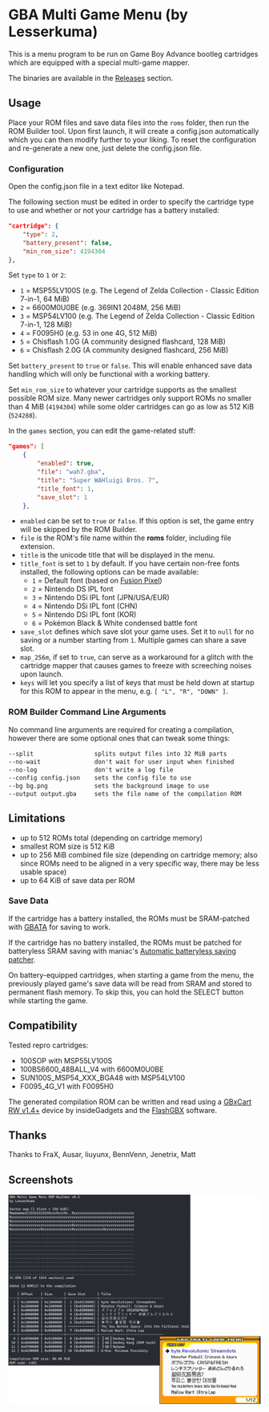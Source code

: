 # GBA Multi Game Menu (by Lesserkuma)

This is a menu program to be run on Game Boy Advance bootleg cartridges which are equipped with a special multi-game mapper.

The binaries are available in the [Releases](https://github.com/lesserkuma/GBA_MultiMenu/releases) section.

## Usage

Place your ROM files and save data files into the `roms` folder, then run the ROM Builder tool. Upon first launch, it will create a config.json automatically which you can then modify further to your liking. To reset the configuration and re-generate a new one, just delete the config.json file.

### Configuration
Open the config.json file in a text editor like Notepad.

The following section must be edited in order to specify the cartridge type to use and whether or not your cartridge has a battery installed:
```json
"cartridge": {
	"type": 2,
	"battery_present": false,
	"min_rom_size": 4194304
},
```
Set `type` to `1` or `2`:
- `1` = MSP55LV100S (e.g. The Legend of Zelda Collection - Classic Edition 7-in-1, 64 MiB)
- `2` = 6600M0U0BE (e.g. 369IN1 2048M, 256 MiB)
- `3` = MSP54LV100 (e.g. The Legend of Zelda Collection - Classic Edition 7-in-1, 128 MiB)
- `4` = F0095H0 (e.g. 53 in one 4G, 512 MiB)
- `5` = Chisflash 1.0G (A community designed flashcard, 128 MiB)
- `6` = Chisflash 2.0G (A community designed flashcard, 256 MiB)

Set `battery_present` to `true` or `false`. This will enable enhanced save data handling which will only be functional with a working battery.

Set `min_rom_size` to whatever your cartridge supports as the smallest possible ROM size. Many newer cartridges only support ROMs no smaller than 4 MiB (`4194304`) while some older cartridges can go as low as 512 KiB (`524288`).

In the `games` section, you can edit the game-related stuff:
```json
"games": [
	{
		"enabled": true,
		"file": "wah7.gba",
		"title": "Super WAHluigi Bros. 7",
		"title_font": 1,
		"save_slot": 1
	},
```
- `enabled` can be set to `true` or `false`. If this option is set, the game entry will be skipped by the ROM Builder.
- `file` is the ROM's file name within the **roms** folder, including file extension.
- `title` is the unicode title that will be displayed in the menu.
- `title_font` is set to `1` by default. If you have certain non-free fonts installed, the following options can be made available:
  - `1` = Default font (based on [Fusion Pixel](https://github.com/TakWolf/fusion-pixel-font))
  - `2` = Nintendo DS IPL font
  - `3` = Nintendo DSi IPL font (JPN/USA/EUR)
  - `4` = Nintendo DSi IPL font (CHN)
  - `5` = Nintendo DSi IPL font (KOR)
  - `6` = Pokémon Black & White condensed battle font
- `save_slot` defines which save slot your game uses. Set it to `null` for no saving or a number starting from `1`. Multiple games can share a save slot.
- `map_256m`, if set to `true`, can serve as a workaround for a glitch with the cartridge mapper that causes games to freeze with screeching noises upon launch.
- `keys` will let you specify a list of keys that must be held down at startup for this ROM to appear in the menu, e.g. `[ "L", "R", "DOWN" ]`.

### ROM Builder Command Line Arguments

No command line arguments are required for creating a compilation, however there are some optional ones that can tweak some things:

```
--split                 splits output files into 32 MiB parts
--no-wait               don't wait for user input when finished
--no-log                don't write a log file
--config config.json    sets the config file to use
--bg bg.png             sets the background image to use
--output output.gba     sets the file name of the compilation ROM
```

## Limitations
- up to 512 ROMs total (depending on cartridge memory)
- smallest ROM size is 512 KiB
- up to 256 MiB combined file size (depending on cartridge memory; also since ROMs need to be aligned in a very specific way, there may be less usable space)
- up to 64 KiB of save data per ROM

### Save Data
If the cartridge has a battery installed, the ROMs must be SRAM-patched with [GBATA](https://www.romhacking.net/utilities/601/) for saving to work.

If the cartridge has no battery installed, the ROMs must be patched for batteryless SRAM saving with maniac's [Automatic batteryless saving patcher](https://github.com/metroid-maniac/gba-auto-batteryless-patcher/).

On battery-equipped cartridges, when starting a game from the menu, the previously played game's save data will be read from SRAM and stored to permanent flash memory. To skip this, you can hold the SELECT button while starting the game.

## Compatibility
Tested repro cartridges:
- 100SOP with MSP55LV100S
- 100BS6600_48BALL_V4 with 6600M0U0BE
- SUN100S_MSP54_XXX_BGA48 with MSP54LV100
- F0095_4G_V1 with F0095H0

The generated compilation ROM can be written and read using a [GBxCart RW v1.4+](https://www.gbxcart.com/) device by insideGadgets and the [FlashGBX](https://github.com/lesserkuma/FlashGBX) software.

## Thanks
Thanks to FraX, Ausar, liuyunx, BennVenn, Jenetrix, Matt

## Screenshots

<img src="https://raw.githubusercontent.com/lesserkuma/GBA_MultiMenu/master/.github/screen.png" alt="" />

